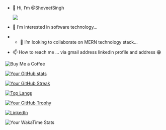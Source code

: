 - 👋 Hi, I’m @ShoveetSingh

    ![](https://komarev.com/ghpvc/?username=ShoveetSingh)

- 👀 I’m interested in software technology...
- - 💞️ I’m looking to collaborate on MERN technology stack...
- 📫 How to reach me ... via gmail address linkedln profile and address 😁

<img src="https://www.buymeacoffee.com/assets/img/custom_images/yellow_img.png" alt="Buy Me a Coffee">

<!---
ShoveetSingh/ShoveetSingh is a ✨ special ✨ repository because its `README.md` (this file) appears on your GitHub profile.
You can click the Preview link to take a look at your changes.
--->

[![Your GitHub stats](https://github-readme-stats.vercel.app/api?username=ShoveetSingh&show_icons=true&count_private=true&bg_color=000000&title_color=ffffff&text_color=ffff00&icon_color=ffffff)](https://github.com/anuraghazra/github-readme-stats)


[![Your GitHub Streak](https://github-readme-streak-stats.herokuapp.com/?user=ShoveetSingh)](https://github.com/DenverCoder1/github-readme-streak-stats)

[![Top Langs](https://github-readme-stats.vercel.app/api/top-langs/?username=ShoveetSingh)](https://github.com/anuraghazra/github-readme-stats)

[![Your GitHub Trophy](https://github-profile-trophy.vercel.app/?username=ShoveetSingh)](https://github.com/ryo-ma/github-profile-trophy)

[![LinkedIn](https://img.shields.io/badge/LinkedIn-Connect-blue)](https://www.linkedin.com/in/shoveet-singh-69827a225/)

![Your WakaTime Stats](https://github-readme-stats.vercel.app/api/wakatime?username=shoveet)
